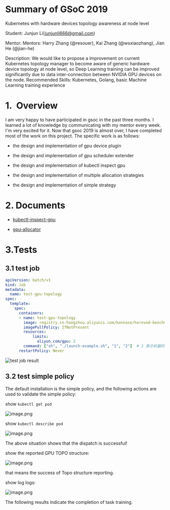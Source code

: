 # Summary of GSoC 2019

Kubernetes with hardware devices topology awareness at node level

Student: Junjun Li(junjunli666@gmail.com)

Mentor: Mentors: Harry Zhang (@resouer), Kai Zhang (@wsxiaozhang), Jian He (@jian-he)

Description: We would like to propose a improvement on current Kubernetes topology manager to become aware of generic hardware device topology at node level, so Deep Learning training can be improved significantly due to data inter-connection between NVIDIA GPU devices on the node.
Recommended Skills: Kubernetes, Golang, basic Machine Learning training experience

# 1.  Overview

I am very happy to have participated in gsoc in the past three months.
I learned a lot of knowledge by communicating with my mentor every week. I'm very excited for it.
Now that gsoc 2019 is almost over, I have completed most of the work on this project. The specific work is as follows:

- the design and implementation of gpu device plugin

- the design and implementation of gpu scheduler extender

- the design and implementation of kubectl inspect gpu

- the design and implementation of multiple allocation strategies

- the design and implementation of simple strategy

# 2. Documents


- [kubectl-inspect-gpu](./inspect.md)

- [gpu-allocator](./gpu-allocator.md)

# 3.Tests

## 3.1 test job

```yaml
apiVersion: batch/v1
kind: Job
metadata:
  name: test-gpu-topology
spec:
  template:
    spec:
      containers:
      - name: test-gpu-topology
        image: registry.cn-hangzhou.aliyuncs.com/konnase/horovod-benchmark:ubuntu1804-cuda10.0-cudnn7.6.0.64-1-nccl2.4.7-1-py36-f3d3b95-horovod-0.16.4-tf1.14.0-torch1.1.0-mxnet1.4.1-test3
        imagePullPolicy: IfNotPresent
        resources:
            limits:
              aliyun.com/gpu: 2
        command: ["sh", "./launch-example.sh", "1", "2"]  # 1 表示机器的数量， 4表示gpu的数量
      restartPolicy: Never
```

![test job result](https://cdn.nlark.com/yuque/0/2019/png/394957/1564480897020-0ba9478c-08e6-4088-bf70-5eff36984178.png?x-oss-process=image/resize,w_1492)

## 3.2 test simple policy

The default installation is the simple policy, and the following actions are used to validate the simple policy:

show `kubectl get pod`

![image.png](https://cdn.nlark.com/yuque/0/2019/png/394957/1566353135840-f5e76efd-1417-4bba-be13-9756dd670813.png#align=left&display=inline&height=45&name=image.png&originHeight=90&originWidth=1502&size=48238&status=done&width=751)

show `kubectl describe pod`


![image.png](https://cdn.nlark.com/yuque/0/2019/png/394957/1566353241434-b2935ec8-b368-456f-862d-cf1d4bb89a2e.png#align=left&display=inline&height=279&name=image.png&originHeight=558&originWidth=1646&size=183454&status=done&width=823)

The above situation shows that the dispatch is successful!

show the reported GPU TOPO structure:

![image.png](https://cdn.nlark.com/yuque/0/2019/png/394957/1566353328460-6de2f57a-5890-407d-abe5-93e22b9e70e4.png#align=left&display=inline&height=444&name=image.png&originHeight=888&originWidth=1572&size=289655&status=done&width=786)

that means the success of Topo structure reporting.

show log logs:

![image.png](https://cdn.nlark.com/yuque/0/2019/png/394957/1564294376195-f6917e1b-9798-4c88-b525-9e8c35efb73a.png#align=left&display=inline&height=531&name=image.png&originHeight=1062&originWidth=1052&size=332388&status=done&width=526)

The following results indicate the completion of task training.

